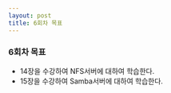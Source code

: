 ```yaml
---
layout: post
title: 6회차 목표
---
```


### 6회차 목표

  * 14장을 수강하여 NFS서버에 대하여 학습한다.
  * 15장을 수강하여  Samba서버에 대하여 학습한다.
